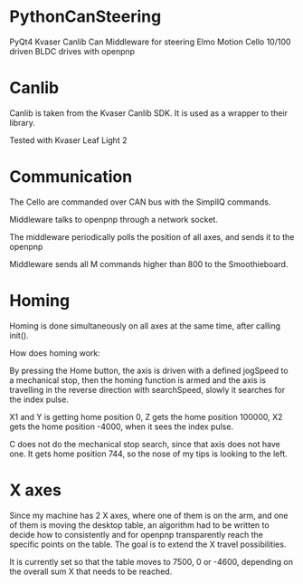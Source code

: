 # PythonCanSteering
PyQt4 Kvaser Canlib Can Middleware for steering Elmo Motion Cello 10/100 driven BLDC drives with openpnp

# Canlib
Canlib is taken from the Kvaser Canlib SDK. It is used as a wrapper to their library.

Tested with Kvaser Leaf Light 2

# Communication

The Cello are commanded over CAN bus with the SimplIQ commands.

Middleware talks to openpnp through a network socket.

The middleware periodically polls the position of all axes, and sends it to the openpnp

Middleware sends all M commands higher than 800 to the Smoothieboard.

# Homing

Homing is done simultaneously on all axes at the same time, after calling init().

How does homing work:

By pressing the Home button, the axis is driven with a defined jogSpeed to a mechanical stop, then the homing function is armed and the axis is travelling in the reverse direction with searchSpeed, slowly it searches for the index pulse.

X1 and Y is getting home position 0, Z gets the home position 100000, X2 gets the home position -4000, when it sees the index pulse.

C does not do the mechanical stop search, since that axis does not have one. It gets home position 744, so the nose of my tips is looking to the left.

# X axes
Since my machine has 2 X axes, where one of them is on the arm, and one of them is moving the desktop table, an algorithm had to be written to decide how to consistently and for openpnp transparently reach the specific points on the table. The goal is to extend the X travel possibilities.

It is currently set so that the table moves to 7500, 0 or -4600, depending on the overall sum X that needs to be reached.
